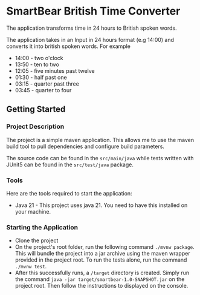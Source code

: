 # SmartBear British Time Converter
The application transforms time in 24 hours to British spoken words.

The application takes in an Input in 24 hours format (e.g 14:00) and converts it into british spoken words. For example
- 14:00 - two o'clock
- 13:50 - ten to two
- 12:05 - five minutes past twelve
- 01:30 - half past one
- 03:15 - quarter past three
- 03:45 - quarter to four


## Getting Started

### Project Description
The project is a simple maven application. This allows me to use the maven build tool to pull dependencies and configure build parameters.

The source code can be found in the ````src/main/java````  while tests written with JUnit5 can be found in the ````src/test/java```` package.


### Tools
Here are the tools required to start the application:

* Java 21 - This project uses java 21. You need to have this installed on your machine.


### Starting the Application

* Clone the project
* On the project's root folder, run the following command
    ````./mvnw package````. This will bundle the project into a jar archive using the maven wrapper provided in the project root. To run the tests alone, 
    run the command ````./mvnw test````.
* After this successfully runs, a ````/target```` directory is created. Simply run the command
````java -jar target/smartbear-1.0-SNAPSHOT.jar```` on the project root. Then follow the instructions to displayed on the console.


